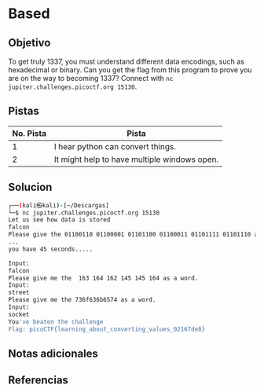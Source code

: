 # Based

## Objetivo
To get truly 1337, you must understand different data encodings, such as hexadecimal or binary. Can you get the flag from this program to prove you are on the way to becoming 1337? Connect with `nc jupiter.challenges.picoctf.org 15130`.

## Pistas

| No. Pista | Pista                                        |
| --------- | -------------------------------------------- |
| 1         | I hear python can convert things.            |
| 2         | It might help to have multiple windows open. |


## Solucion
```bash
┌──(kali㉿kali)-[~/Descargas]
└─$ nc jupiter.challenges.picoctf.org 15130
Let us see how data is stored
falcon
Please give the 01100110 01100001 01101100 01100011 01101111 01101110 as a word.
...
you have 45 seconds.....

Input:
falcon
Please give me the  163 164 162 145 145 164 as a word.
Input:
street
Please give me the 736f636b6574 as a word.
Input:
socket
You've beaten the challenge
Flag: picoCTF{learning_about_converting_values_02167de8}

```

## Notas adicionales

## Referencias